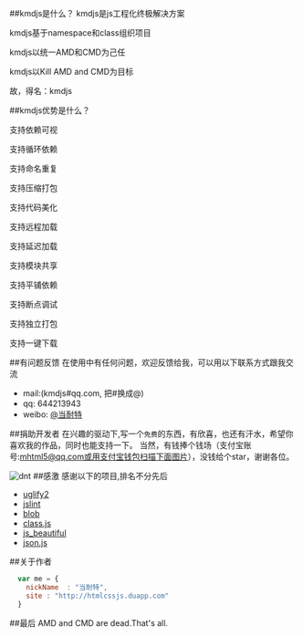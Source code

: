 ##kmdjs是什么？
kmdjs是js工程化终极解决方案

kmdjs基于namespace和class组织项目

kmdjs以统一AMD和CMD为己任

kmdjs以Kill AMD and CMD为目标

故，得名：kmdjs

##kmdjs优势是什么？

支持依赖可视

支持循环依赖

支持命名重复

支持压缩打包

支持代码美化

支持远程加载

支持延迟加载

支持模块共享

支持平铺依赖

支持断点调试

支持独立打包

支持一键下载


##有问题反馈
在使用中有任何问题，欢迎反馈给我，可以用以下联系方式跟我交流

* mail:(kmdjs#qq.com, 把#换成@)
* qq: 644213943
* weibo: [@当耐特](http://weibo.com/iamleizhang)


##捐助开发者
在兴趣的驱动下,写一个`免费`的东西，有欣喜，也还有汗水，希望你喜欢我的作品，同时也能支持一下。
当然，有钱捧个钱场（支付宝账号:mhtml5@qq.com或用支付宝钱包扫描下面图片），没钱给个star，谢谢各位。

![dnt](http://htmlcssjs.duapp.com/dnt/alipay.png)
##感激
感谢以下的项目,排名不分先后

* [uglify2](https://github.com/mishoo/UglifyJS2) 
* [jslint](https://github.com/douglascrockford/JSLint)
* [blob](https://github.com/eligrey/Blob.js)
* [class.js](http://ejohn.org/blog/simple-javascript-inheritance/)
* [js_beautiful](http://jsbeautifier.org/) 
* [json.js](https://github.com/douglascrockford/JSON-js)

##关于作者

```javascript
  var me = {
    nickName  : "当耐特",
    site : "http://htmlcssjs.duapp.com"
  }
```

##最后
AMD and CMD are dead.That's all.
